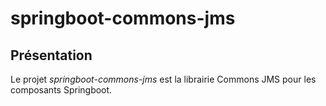 # springboot-commons-jms

## Présentation
Le projet *springboot-commons-jms* est la librairie Commons JMS pour les composants Springboot.